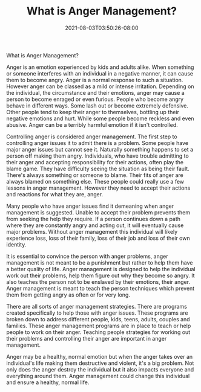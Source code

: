 ﻿---
title: "What is Anger Management?"
date: 2021-08-03T03:50:26-08:00
description: "anger management Tips for Web Success"
featured_image: "/images/anger management.jpg"
tags: ["anger management"]
---

What is Anger Management?

Anger is an emotion experienced by kids and adults alike. When something or someone interferes with an individual in a negative manner, it can cause them to become angry. Anger is a normal response to such a situation. However anger can be classed as a mild or intense irritation. Depending on the individual, the circumstance and their emotions, anger may cause a person to become enraged or even furious. People who become angry behave in different ways. Some lash out or become extremely defensive. Other people tend to keep their anger to themselves, bottling up their negative emotions and hurt. While some people become reckless and even abusive. Anger can be a terribly harmful emotion if it isn't controlled.

Controlling anger is considered anger management. The first step to controlling anger issues it to admit there is a problem. Some people have major anger issues but cannot see it. Naturally something happens to set a person off making them angry. Individuals, who have trouble admitting to their anger and accepting responsibility for their actions, often play the blame game. They have difficulty seeing the situation as being their fault. There's always something or someone to blame. Their fits of anger are always blamed on something else. These people could really use a few lessons in anger management. However they need to accept their actions and reactions for what they are, anger.

Many people who have anger issues find it demeaning when anger management is suggested. Unable to accept their problem prevents them from seeking the help they require. If a person continues down a path where they are constantly angry and acting out, it will eventually cause major problems. Without anger management this individual will likely experience loss, loss of their family, loss of their job and loss of their own identity. 

It is essential to convince the person with anger problems, anger management is not meant to be a punishment but rather to help them have a better quality of life. Anger management is designed to help the individual work out their problems, help them figure out why they become so angry. It also teaches the person not to be enslaved by their emotions, their anger. Anger management is meant to teach the person techniques which prevent them from getting angry as often or for very long. 

There are all sorts of anger management strategies. There are programs created specifically to help those with anger issues. These programs are broken down to address different people, kids, teens, adults, couples and families. These anger management programs are in place to teach or help people to work on their anger. Teaching people strategies for working out their problems and controlling their anger are important in anger management. 

Anger may be a healthy, normal emotion but when the anger takes over an individual's life making them destructive and violent, it's a big problem. Not only does the anger destroy the individual but it also impacts everyone and everything around them. Anger management could change this individual and ensure a healthy, normal life.

